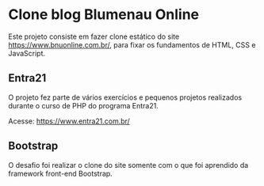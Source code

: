 
# Clone blog Blumenau Online

Este projeto consiste em fazer clone estático do site https://www.bnuonline.com.br/, para fixar os fundamentos de HTML, CSS e JavaScript.



## Entra21

O projeto fez parte de vários exercícios e pequenos projetos realizados durante o curso de PHP do programa Entra21.

Acesse: https://www.entra21.com.br/
## Bootstrap

O desafio foi realizar o clone do site somente com o que foi aprendido da framework front-end Bootstrap.
